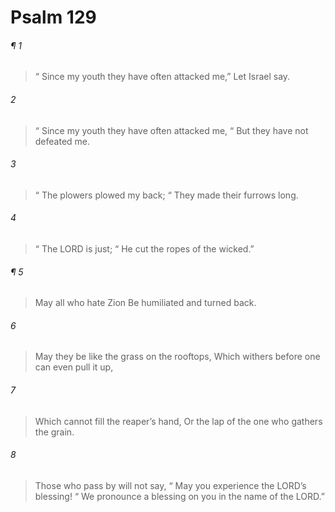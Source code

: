# Psalm 129
###### ¶ 1
>  “ Since my youth they have often attacked me,”
> Let Israel say.
###### 2
>  “ Since my youth they have often attacked me,
>  “ But they have not defeated me.
###### 3
>  “ The plowers plowed my back;
>  “ They made their furrows long.
###### 4
>  “ The LORD is just;
>  “ He cut the ropes of the wicked.”
###### ¶ 5
> May all who hate Zion
> Be humiliated and turned back.
###### 6
> May they be like the grass on the rooftops,
> Which withers before one can even pull it up,
###### 7
> Which cannot fill the reaper’s hand,
> Or the lap of the one who gathers the grain.
###### 8
> Those who pass by will not say,
>  “ May you experience the LORD’s blessing!
>  “ We pronounce a blessing on you in the name of the LORD.”
